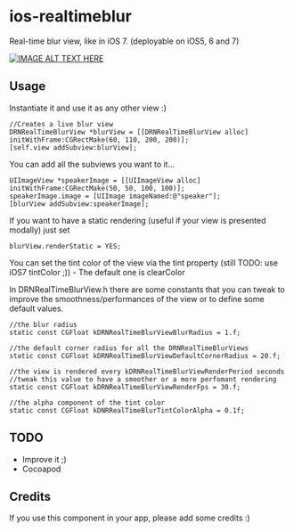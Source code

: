 ios-realtimeblur
================

Real-time blur view, like in iOS 7. (deployable on iOS5, 6 and 7)



[![IMAGE ALT TEXT HERE](http://img.youtube.com/vi/jVtbBU92suk/0.jpg)](http://www.youtube.com/watch?v=jVtbBU92suk)


Usage
--------------------

Instantiate it and use it as any other view :) 

	//Creates a live blur view
	DRNRealTimeBlurView *blurView = [[DRNRealTimeBlurView alloc] initWithFrame:CGRectMake(60, 110, 200, 200)];
	[self.view addSubview:blurView];
	

You can add all the subviews you want to it...

	UIImageView *speakerImage = [[UIImageView alloc] initWithFrame:CGRectMake(50, 50, 100, 100)];
	speakerImage.image = [UIImage imageNamed:@"speaker"];
	[blurView addSubview:speakerImage];


If you want to have a static rendering (useful if your view is presented modally) just set

	blurView.renderStatic = YES;

You can set the tint color of the view via the tint property (still TODO: use iOS7 tintColor ;)) - The default one is clearColor

In DRNRealTimeBlurView.h there are some constants that you can tweak to improve the smoothness/performances of the view or to define some default values.


	//the blur radius
	static const CGFloat kDRNRealTimeBlurViewBlurRadius = 1.f;

	//the default corner radius for all the DRNRealTimeBlurViews
	static const CGFloat kDRNRealTimeBlurViewDefaultCornerRadius = 20.f;

	//the view is rendered every kDRNRealTimeBlurViewRenderPeriod seconds
	//tweak this value to have a smoother or a more perfomant rendering
	static const CGFloat kDRNRealTimeBlurViewRenderFps = 30.f;

	//the alpha component of the tint color
	static const CGFloat kDNRRealTimeBlurTintColorAlpha = 0.1f;


TODO
--------------------

* Improve it ;)
* Cocoapod


Credits
--------------------

If you use this component in your app, please add some credits :)

